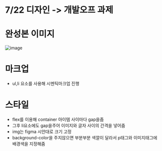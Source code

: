 # 7/22 디자인 -> 개발오프 과제

# 완성본 이미지
![image](https://github.com/user-attachments/assets/d3b1f518-e082-42e7-a340-6ac91cfe78e3)

# 마크업
- ul,li 요소를 사용해 시멘틱마크업 진행

# 스타일
- flex를 이용해 container 아이템 사이마다 gap을줌
- 그후 li요소에도 gap을주어 이미지와 글자 사이의 간격을 넣어줌
- img는 figma 시안대로 크기 고정
- background-color을 주지않으면 부분부분 색깔이 달라서 p태그와 이미지태그에 배경색을 지정해줌 
